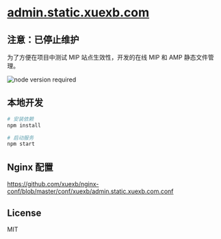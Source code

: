 # [admin.static.xuexb.com](https://admin.static.xuexb.com)

## 注意：已停止维护

为了方便在项目中测试 MIP 站点生效性，开发的在线  MIP 和 AMP 静态文件管理。

![node version required](https://img.shields.io/badge/node-%3E=7.8.0-red.svg)

## 本地开发

```bash
# 安装依赖
npm install

# 启动服务
npm start
```

## Nginx 配置

<https://github.com/xuexb/nginx-conf/blob/master/conf/xuexb/admin.static.xuexb.com.conf>

## License

MIT
